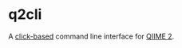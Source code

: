 # q2cli
A [click-based](http://click.pocoo.org/) command line interface for [QIIME 2](https://github.com/biocore/qiime2).
